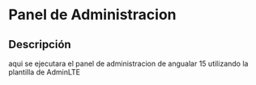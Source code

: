 # Panel de Administracion 

## Descripción
aqui se ejecutara el panel de administracion de angualar 15 utilizando la plantilla de AdminLTE
